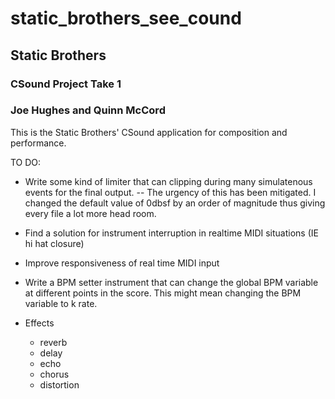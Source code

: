 # static_brothers_see_cound

## Static Brothers
### CSound Project Take 1
### Joe Hughes and Quinn McCord

This is the Static Brothers' CSound application for composition and performance. 

TO DO:
* Write some kind of limiter that can clipping during many simulatenous events for the final output.
-- The urgency of this has been mitigated. I changed the default value of 0dbsf by an order of magnitude thus giving every file a lot more head room.
	

* Find a solution for instrument interruption in realtime MIDI situations (IE hi hat closure)

* Improve responsiveness of real time MIDI input

* Write a BPM setter instrument that can change the global BPM variable at different points in the score. This might mean changing the BPM variable to k rate.

* Effects
	- reverb
	- delay
	- echo
	- chorus
	- distortion